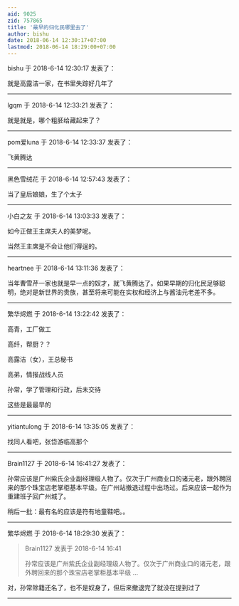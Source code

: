 ```yaml
---
aid: 9025
zid: 757865
title: '最早的归化民哪里去了'
author: bishu
date: 2018-06-14 12:30:17+07:00
lastmod: 2018-06-14 18:29:00+07:00
---
```


bishu 于 2018-6-14 12:30:17 发表了：

就是高露洁一家，在书里失踪好几年了

---------

lgqm 于 2018-6-14 12:33:21 发表了：

就是就是，哪个粗胚给藏起来了？

---------

pom爱luna 于 2018-6-14 12:33:37 发表了：

飞黄腾达

---------

黑色雪绒花 于 2018-6-14 12:57:43 发表了：

当了皇后娘娘，生了个太子

---------

小白之友 于 2018-6-14 13:03:33 发表了：

如今正做王主席夫人的美梦呢。

当然王主席是不会让他们得逞的。

---------

heartnee 于 2018-6-14 13:11:36 发表了：

当年曹雪芹一家也就是早一点的奴才，就飞黄腾达了。如果早期的归化民足够聪明，绝对是新世界的贵族，甚至将来可能在实权和经济上与酱油元老差不多。

---------

繁华烬燃 于 2018-6-14 13:22:42 发表了：

高青，工厂做工

高纤，帮厨？？

高露洁（女），王总秘书

高弟，情报战线人员

孙常，学了管理和行政，后未交待

这些是最最早的

---------

yitiantulong 于 2018-6-14 13:35:05 发表了：

找同人看吧，张岱游临高那个

---------

Brain1127 于 2018-6-14 16:41:27 发表了：

孙常应该是广州紫氏企业副经理级人物了。仅次于广州商业口的诸元老，跟外聘回来的那个珠宝店老掌柜基本平级。在广州站撤退过程中出场过。后来应该一起作为重建班子回广州城了。

稍后一批：最有名的应该是符有地童鞋吧。。

---------

繁华烬燃 于 2018-6-14 18:29:30 发表了：

> Brain1127 发表于 2018-6-14 16:41
> 
> 孙常应该是广州紫氏企业副经理级人物了。仅次于广州商业口的诸元老，跟外聘回来的那个珠宝店老掌柜基本平级 ...



对，孙常除籍还名了，也不是奴身了，但后来撤退完了就没在提到过了

---------

